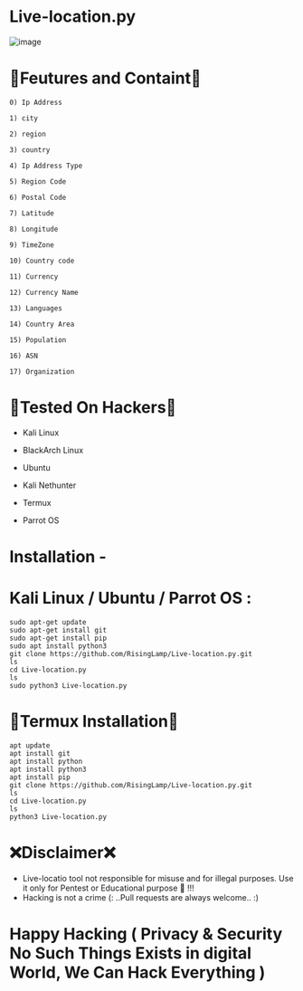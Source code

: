 # Live-location.py

![image](https://github.com/RisingLamp/Live-location.py/assets/149622810/afb1f344-bf08-4a5b-bb54-7d98b44c85ce)

# 🔰Feutures and Containt🔰
    0) Ip Address
    
    1) city
    
    2) region
    
    3) country
    
    4) Ip Address Type
    
    5) Region Code
    
    6) Postal Code
    
    7) Latitude
    
    8) Longitude
    
    9) TimeZone 
    
    10) Country code
    
    11) Currency
    
    12) Currency Name
    
    13) Languages 
    
    14) Country Area
    
    15) Population
    
    16) ASN
    
    17) Organization
 # 🔗Tested On Hackers🔗
* Kali Linux

* BlackArch Linux

* Ubuntu

* Kali Nethunter

* Termux

* Parrot OS
# Installation -
# Kali Linux / Ubuntu / Parrot OS :
    sudo apt-get update
    sudo apt-get install git
    sudo apt-get install pip
    sudo apt install python3
    git clone https://github.com/RisingLamp/Live-location.py.git
    ls
    cd Live-location.py 
    ls
    sudo python3 Live-location.py
# 🔰Termux Installation🔰
    apt update 
    apt install git 
    apt install python
    apt install python3
    apt install pip
    git clone https://github.com/RisingLamp/Live-location.py.git
    ls
    cd Live-location.py
    ls
    python3 Live-location.py
# ❌Disclaimer❌
* Live-locatio tool not responsible for misuse and for illegal purposes. Use it only for Pentest or Educational purpose 🏴 !!!
* Hacking is not a crime (: ..Pull requests are always welcome.. :)
# Happy Hacking ( Privacy & Security No Such Things Exists in digital World, We Can Hack Everything )

    

